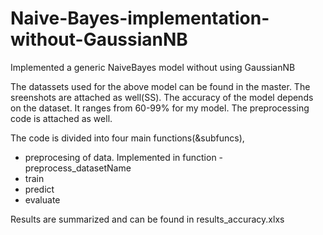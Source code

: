 # Naive-Bayes-implementation-without-GaussianNB
Implemented a generic NaiveBayes model without using GaussianNB

The datassets used for the above model can be found in the master. The sreenshots are attached as well(SS).
The accuracy of the model depends on the dataset. It ranges from 60-99% for my model. 
The preprocessing code is attached as well.

The code is divided into four main functions(&subfuncs),
- preprocesing of data. Implemented in function - preprocess_datasetName
- train 
- predict
- evaluate 

Results are summarized and can be found in results_accuracy.xlxs

